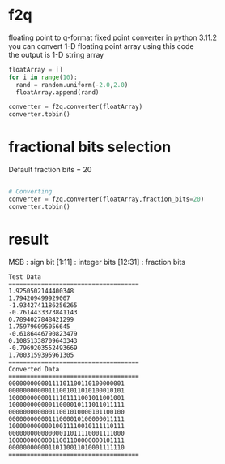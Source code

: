 # f2q
floating point to q-format fixed point converter in python 3.11.2  
you can convert 1-D floating point array using this code  
the output is 1-D string array  

```python
floatArray = []
for i in range(10):
  rand = random.uniform(-2.0,2.0)
  floatArray.append(rand)

converter = f2q.converter(floatArray)
converter.tobin()
```

# fractional bits selection
Default fraction bits = 20  

```python

# Converting
converter = f2q.converter(floatArray,fraction_bits=20)
converter.tobin()

```

# result  
MSB     : sign     bit
[1:11]  : integer  bits
[12:31] : fraction bits
```
Test Data
====================================
1.9250502144400348
1.794209499929007
-1.9342741186256265
-0.7614433373841143
0.7894027848421299
1.759796095056645
-0.6186446790823479
0.10851338709643343
-0.7969203552493669
1.7003159395961305
====================================
Converted Data
====================================
00000000000111101100110100000001
00000000000111001011010100010101
10000000000111101111001011001001
10000000000011000010111011011111
00000000000011001010000101100100
00000000000111000010100000011111
10000000000010011110010111110111
00000000000000011011110001111000
10000000000011001100000000101111
00000000000110110011010001111110
====================================
```
